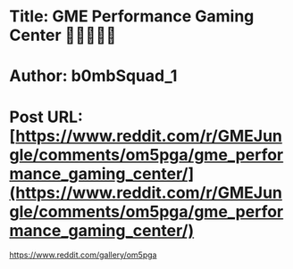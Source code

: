 # Title: GME Performance Gaming Center 🦍💪🚀💎🙌
# Author: b0mbSquad_1
# Post URL: [https://www.reddit.com/r/GMEJungle/comments/om5pga/gme_performance_gaming_center/](https://www.reddit.com/r/GMEJungle/comments/om5pga/gme_performance_gaming_center/)


https://www.reddit.com/gallery/om5pga